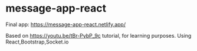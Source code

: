 # message-app-react
Final app: https://message-app-react.netlify.app/

Based on https://youtu.be/tBr-PybP_9c tutorial, for learning purposes.
Using React,Bootstrap,Socket.io

